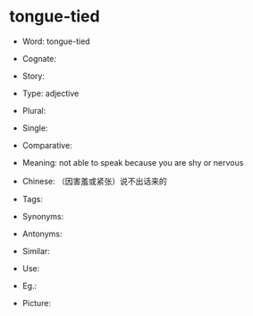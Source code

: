 # tongue-tied

- Word: tongue-tied
- Cognate: 
- Story: 

- Type: adjective
- Plural: 
- Single: 
- Comparative: 
- Meaning: not able to speak because you are shy or nervous
- Chinese: （因害羞或紧张）说不出话来的
- Tags: 
- Synonyms: 
- Antonyms: 
- Similar: 
- Use: 
- Eg.: 
- Picture: 

